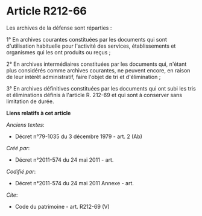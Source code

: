 # Article R212-66

Les archives de la défense sont réparties :

1° En archives courantes constituées par les documents qui sont d'utilisation habituelle pour l'activité des services,
établissements et organismes qui les ont produits ou reçus ;

2° En archives intermédiaires constituées par les documents qui, n'étant plus considérés comme archives courantes, ne peuvent
encore, en raison de leur intérêt administratif, faire l'objet de tri et d'élimination ;

3° En archives définitives constituées par les documents qui ont subi les tris et éliminations définis à l'article R. 212-69
et qui sont à conserver sans limitation de durée.

**Liens relatifs à cet article**

_Anciens textes_:

  - Décret n°79-1035 du 3 décembre 1979 - art. 2 (Ab)

_Créé par_:

  - Décret n°2011-574 du 24 mai 2011  - art.

_Codifié par_:

  - Décret n°2011-574 du 24 mai 2011 Annexe - art.

_Cite_:

  - Code du patrimoine - art. R212-69 (V)
